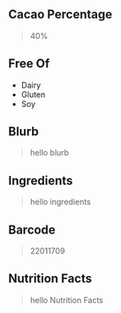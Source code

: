 ## Cacao Percentage
> 40%

## Free Of
- Dairy
- Gluten
- Soy

## Blurb
> hello blurb

## Ingredients
> hello ingredients

## Barcode
> 22011709

## Nutrition Facts
> hello Nutrition Facts
